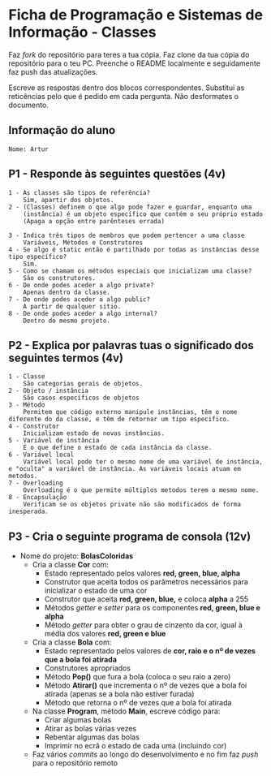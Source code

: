 # Ficha de Programação e Sistemas de Informação - Classes

Faz *fork* do repositório para teres a tua cópia.
Faz clone da tua cópia do repositório para o teu PC.
Preenche o README localmente e seguidamente faz push das atualizações.

Escreve as respostas dentro dos blocos correspondentes. Substitui as reticências pelo que é pedido em cada pergunta. Não desformates o documento.

## Informação do aluno

    Nome: Artur

## P1 - Responde às seguintes questões (4v)

    1 - As classes são tipos de referência? 
        Sim, apartir dos objetos.
    2 - (Classes) definem o que algo pode fazer e guardar, enquanto uma
        (instância) é um objeto específico que contém o seu próprio estado 
        (Apaga a opção entre parênteses errada)

    3 - Indica três tipos de membros que podem pertencer a uma classe 
        Variáveis, Métodos e Construtores 
    4 - Se algo é static então é partilhado por todas as instâncias desse tipo específico? 
        Sim.
    5 - Como se chamam os métodos especiais que inicializam uma classe? 
        São os construtores.
    6 - De onde podes aceder a algo private? 
        Apenas dentro da classe.
    7 - De onde podes aceder a algo public? 
        A partir de qualquer sitio.
    8 - De onde podes aceder a algo internal? 
        Dentro do mesmo projeto.

## P2 - Explica por palavras tuas o significado dos seguintes termos (4v)

    1 - Classe
        São categorias gerais de objetos.
    2 - Objeto / instância
        São casos específicos de objetos
    3 - Método
        Permitem que código externo manipule instâncias, têm o nome diferente do da classe, e têm de retornar um tipo especifico.
    4 - Construtor
        Inicializam estado de novas instâncias.
    5 - Variável de instância
        É o que define o estado de cada instância da classe.
    6 - Variável local
        Variável local pode ter o mesmo nome de uma variável de instância, e "oculta" a variável de instância. As variáveis locais atuam em metodos.
    7 - Overloading
        Overloading é o que permite múltiplos metodos terem o mesmo nome.
    8 - Encapsulação
        Verificam se os objetos private não são modificados de forma inesperada.

## P3 - Cria o seguinte programa de consola (12v)

- Nome do projeto: **BolasColoridas**
  - Cria a classe **Cor** com:
    - Estado representado pelos valores **red, green, blue, alpha**
    - Construtor que aceita todos os parâmetros necessários para inicializar o estado de uma cor
    - Construtor que aceita **red, green, blue,** e coloca **alpha** a 255
    - Métodos *getter* e *setter* para os componentes **red, green, blue e alpha**
    - Método *getter* para obter o grau de cinzento da cor, igual à média dos valores **red, green e blue**
  - Cria a classe **Bola** com:
    - Estado representado pelos valores de **cor, raio e o nº de vezes que a bola foi atirada**
    - Construtores apropriados
    - Método **Pop()** que fura a bola (coloca o seu raio a zero)
    - Método **Atirar()** que incrementa o nº de vezes que a bola foi atirada (apenas se a bola não estiver furada)
    - Método que retorna o nº de vezes que a bola foi atirada
  - Na classe **Program**, método **Main**, escreve código para:
    - Criar algumas bolas
    - Atirar as bolas várias vezes
    - Rebentar algumas das bolas
    - Imprimir no ecrã o estado de cada uma (incluindo cor)
  - Faz vários *commits* ao longo do desenvolvimento e no fim faz *push* para o repositório remoto
